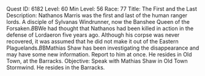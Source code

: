 Quest ID: 6182
Level: 60
Min Level: 56
Race: 77
Title: The First and the Last
Description: Nathanos Marris was the first and last of the human ranger lords. A disciple of Sylvanas Windrunner, now the Banshee Queen of the Forsaken.$B$BWe had thought that Nathanos had been killed in action in the defense of Lordaeron five years ago. Although his corpse was never recovered, it was assumed that he did not make it out of the Eastern Plaguelands.$B$BMathias Shaw has been investigating the disappearance and may have some new information. Report to him at once. He resides in Old Town, at the Barracks.
Objective: Speak with Mathias Shaw in Old Town Stormwind. He resides in the Barracks.
